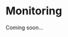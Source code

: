 # Monitoring

Coming soon...

<!--## Analytical Categories

## Dashboard View

## Property View

## Saving a Report -->
